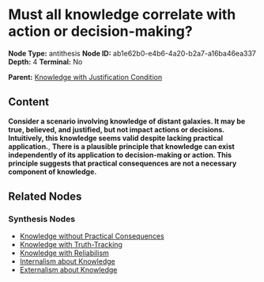 # Must all knowledge correlate with action or decision-making?

**Node Type:** antithesis
**Node ID:** ab1e62b0-e4b6-4a20-b2a7-a16ba46ea337
**Depth:** 4
**Terminal:** No

**Parent:** [Knowledge with Justification Condition](knowledge-with-justification-condition-synthesis-c33766c2-3324-4129-9787-9faed3d8443d.md)

## Content

**Consider a scenario involving knowledge of distant galaxies. It may be true, believed, and justified, but not impact actions or decisions. Intuitively, this knowledge seems valid despite lacking practical application.**, **There is a plausible principle that knowledge can exist independently of its application to decision-making or action. This principle suggests that practical consequences are not a necessary component of knowledge.**

## Related Nodes

### Synthesis Nodes

- [Knowledge without Practical Consequences](knowledge-without-practical-consequences-synthesis-cb88676b-2daf-419b-bcee-a86390e7e818.md)
- [Knowledge with Truth-Tracking](knowledge-with-truth-tracking-synthesis-b8646937-10e2-431f-b5ed-eab86db0bc1b.md)
- [Knowledge with Reliabilism](knowledge-with-reliabilism-synthesis-86c105c3-2287-4046-a6c2-a8238056dca3.md)
- [Internalism about Knowledge](internalism-about-knowledge-synthesis-6aae3e20-cbe4-4b66-9386-fa2645cccd7e.md)
- [Externalism about Knowledge](externalism-about-knowledge-synthesis-ce7cf991-10bd-4433-8443-cb73627081fd.md)
